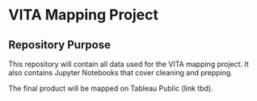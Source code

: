 # VITA Mapping Project

## Repository Purpose
This repository will contain all data used for the VITA mapping project. It also contains Jupyter Notebooks that cover cleaning and prepping.

The final product will be mapped on Tableau Public (link tbd).
